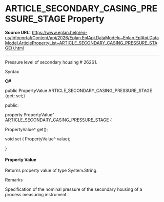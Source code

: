 # ARTICLE_SECONDARY_CASING_PRESSURE_STAGE Property

**Source URL:** https://www.eplan.help/en-us/Infoportal/Content/api/2026/Eplan.EplApi.DataModelu~Eplan.EplApi.DataModel.ArticlePropertyList~ARTICLE_SECONDARY_CASING_PRESSURE_STAGE().html

---

Pressure level of secondary housing # 26261.

Syntax

**C#**



public PropertyValue ARTICLE_SECONDARY_CASING_PRESSURE_STAGE {get; set;}

public:

property PropertyValue^ ARTICLE_SECONDARY_CASING_PRESSURE_STAGE {

   PropertyValue^ get();

   void set (    PropertyValue^ value);

}


#### Property Value

Returns property value of type System.String.

Remarks

Specification of the nominal pressure of the secondary housing of a process measuring instrument.
